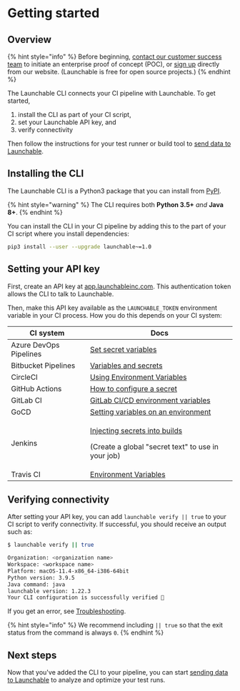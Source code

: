 # Getting started

## Overview

{% hint style="info" %}
Before beginning, [contact our customer success team](https://www.launchableinc.com/contact-for-poc) to initiate an enterprise proof of concept (POC), or [sign up](https://app.launchableinc.com/signup) directly from our website. (Launchable is free for open source projects.)
{% endhint %}

The Launchable CLI connects your CI pipeline with Launchable. To get started,

1. install the CLI as part of your CI script,
2. set your Launchable API key, and
3. verify connectivity

Then follow the instructions for your test runner or build tool to [send data to Launchable](../sending-data-to-launchable/).

## Installing the CLI

The Launchable CLI is a Python3 package that you can install from [PyPI](https://pypi.org/project/launchable/).

{% hint style="warning" %}
The CLI requires both **Python 3.5+** _and_ **Java 8+**.
{% endhint %}

You can install the CLI in your CI pipeline by adding this to the part of your CI script where you install dependencies:

```bash
pip3 install --user --upgrade launchable~=1.0
```

## Setting your API key

First, create an API key at [app.launchableinc.com](https://app.launchableinc.com). This authentication token allows the CLI to talk to Launchable.

Then, make this API key available as the `LAUNCHABLE_TOKEN` environment variable in your CI process. How you do this depends on your CI system:

| CI system              | Docs                                                                                                                                                                                                 |
| ---------------------- | ---------------------------------------------------------------------------------------------------------------------------------------------------------------------------------------------------- |
| Azure DevOps Pipelines | [Set secret variables](https://docs.microsoft.com/en-us/azure/devops/pipelines/process/variables?view=azure-devops\&tabs=yaml%2Cbatch#secret-variables)                                              |
| Bitbucket Pipelines    | [Variables and secrets](https://support.atlassian.com/bitbucket-cloud/docs/variables-and-secrets/)                                                                                                   |
| CircleCI               | [Using Environment Variables](https://circleci.com/docs/2.0/env-vars/)                                                                                                                               |
| GitHub Actions         | [How to configure a secret](https://docs.github.com/en/free-pro-team@latest/actions/reference/encrypted-secrets)                                                                                     |
| GitLab CI              | [GitLab CI/CD environment variables](https://docs.gitlab.com/ee/ci/variables/)                                                                                                                       |
| GoCD                   | [Setting variables on an environment](https://docs.gocd.org/current/faq/dev\_use\_current\_revision\_in\_build.html#setting-variables-on-an-environment)                                             |
| Jenkins                | <p><a href="https://docs.cloudbees.com/docs/cloudbees-ci/latest/cloud-secure-guide/injecting-secrets">Injecting secrets into builds</a></p><p>(Create a global "secret text" to use in your job)</p> |
| Travis CI              | [Environment Variables](https://docs.travis-ci.com/user/environment-variables/)                                                                                                                      |

## Verifying connectivity

After setting your API key, you can add `launchable verify || true` to your CI script to verify connectivity. If successful, you should receive an output such as:

```bash
$ launchable verify || true

Organization: <organization name>
Workspace: <workspace name>
Platform: macOS-11.4-x86_64-i386-64bit
Python version: 3.9.5
Java command: java
launchable version: 1.22.3
Your CLI configuration is successfully verified 🎉
```

If you get an error, see [Troubleshooting](../resources/troubleshooting.md).

{% hint style="info" %}
We recommend including `|| true` so that the exit status from the command is always `0`.
{% endhint %}

## Next steps

Now that you've added the CLI to your pipeline, you can start [sending data to Launchable](../sending-data-to-launchable/) to analyze and optimize your test runs.
